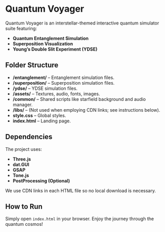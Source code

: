 # Quantum Voyager

Quantum Voyager is an interstellar-themed interactive quantum simulator suite featuring:
- **Quantum Entanglement Simulation**
- **Superposition Visualization**
- **Young’s Double Slit Experiment (YDSE)**

## Folder Structure
- **/entanglement/** – Entanglement simulation files.
- **/superposition/** – Superposition simulation files.
- **/ydse/** – YDSE simulation files.
- **/assets/** – Textures, audio, fonts, images.
- **/common/** – Shared scripts like starfield background and audio manager.
- **/libs/** – (Not used when employing CDN links; see instructions below).
- **style.css** – Global styles.
- **index.html** – Landing page.

## Dependencies
The project uses:
- **Three.js**
- **dat.GUI**
- **GSAP**
- **Tone.js**
- **PostProcessing (Optional)**

We use CDN links in each HTML file so no local download is necessary.

## How to Run
Simply open `index.html` in your browser. Enjoy the journey through the quantum cosmos!
